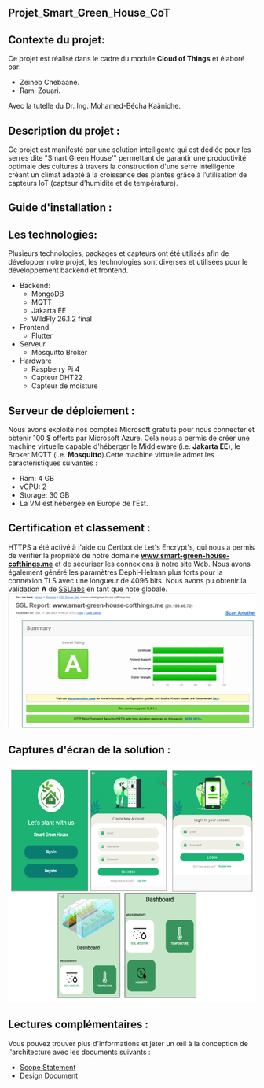 
## Projet_Smart_Green_House_CoT

## Contexte du projet: 
Ce projet est réalisé dans le cadre du module **Cloud of Things** et élaboré par:
- Zeineb Chebaane.
- Rami Zouari.

Avec la tutelle du Dr. Ing. Mohamed-Bécha Kaâniche.

## Description du projet :
Ce projet est manifesté par une solution intelligente qui est dédiée pour les serres dite "Smart Green House'" permettant de garantir une productivité optimale des cultures à travers la construction d'une serre intelligente créant un climat adapté à la croissance des plantes grâce à l’utilisation de capteurs IoT (capteur d’humidité et de température).


## Guide d'installation :
## Les technologies:
Plusieurs technologies, packages et capteurs ont été utilisés afin de développer notre projet, les technologies sont diverses et utilisées pour le développement backend et frontend.
- Backend:
  - MongoDB
  - MQTT
  - Jakarta EE
  - WildFly 26.1.2 final
- Frontend
  - Flutter
- Serveur
  - Mosquitto Broker
- Hardware
  - Raspberry Pi 4
  - Capteur DHT22
  - Capteur de moisture

## Serveur de déploiement :
Nous avons exploité nos comptes Microsoft gratuits pour nous connecter et obtenir 100 $ offerts par Microsoft Azure. Cela nous a permis de créer une machine virtuelle capable d'héberger le Middleware (i.e. **Jakarta EE**), le Broker MQTT (i.e. **Mosquitto**).Cette machine virtuelle admet les caractéristiques suivantes :
* Ram: 4 GB
* vCPU: 2
* Storage: 30 GB
* La VM est hébergée en Europe de l'Est.


## Certification et classement :

HTTPS a été activé à l'aide du Certbot de Let's Encrypt's, qui nous a permis de vérifier la propriété de notre domaine **www.smart-green-house-cofthings.me** et de sécuriser les connexions à notre site Web. Nous avons également généré les paramètres Dephi-Helman plus forts pour la connexion TLS avec une longueur de 4096 bits. Nous avons pu obtenir la validation **A** de [SSLlabs](https://www.ssllabs.com/) en tant que note globale.
![Certification](Docs/Certification.PNG)

## Captures d'écran de la solution :

![Captures solution](https://github.com/zeinebchebaane/Projet_Smart_Green_House_COT/blob/main/Docs/Captures%20solution.PNG)

## Lectures complémentaires :
Vous pouvez trouver plus d'informations et jeter un œil à la conception de l'architecture avec les documents suivants :
-  [Scope Statement](Docs/ScopeStatement.pdf)
-  [Design Document](Docs/Cahier_Conceptuel.pdf)

